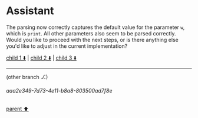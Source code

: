 # Assistant

The parsing now correctly captures the default value for the parameter `w`, which is `print`. All other parameters also seem to be parsed correctly. Would you like to proceed with the next steps, or is there anything else you'd like to adjust in the current implementation?

[child 1 ⬇️](#aaa2e349-7d73-4e11-b8a8-803500ad7f8e) | [child 2 ⬇️](#aaa2e827-0923-4bc9-b81d-bf597c3026bf) | [child 3 ⬇️](#aaa24a36-140f-429f-a24a-a872d66a6d66)

---

(other branch ⎇)
###### aaa2e349-7d73-4e11-b8a8-803500ad7f8e
[parent ⬆️](#1aa8fa08-c703-442a-ba67-9c4259b42e8c)
